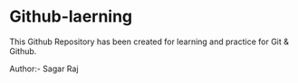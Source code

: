 # Github-laerning
This Github Repository has been created for learning and practice for Git &amp; Github.

Author:- Sagar Raj
